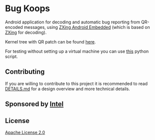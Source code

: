 # Bug Koops
Android application for decoding and automatic bug reporting from QR-encoded messages, using [ZXing Android Embedded][1] (which is based on [ZXing][2] for decoding).

Kernel tree with QR patch can be found [here][3].

For testing without setting up a virtual machine you can use [this][4] python script.

## Contributing
If you are willing to contribute to this project it is recommended to read [DETAILS.md][5] for a
design overview and more technical details.

## Sponsored by [Intel][6]

## License

[Apache License 2.0][7]

[1]: https://github.com/journeyapps/zxing-android-embedded
[2]: https://github.com/zxing/zxing/
[3]: https://github.com/links234/qr-linux-kernel
[4]: https://github.com/links234/py-qr-transfer
[5]: DETAILS.md
[6]: http://www.intel.com
[7]: http://www.apache.org/licenses/LICENSE-2.0
